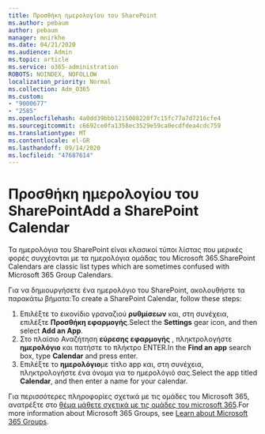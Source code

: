 ```yaml
---
title: Προσθήκη ημερολογίου του SharePoint
ms.author: pebaum
author: pebaum
manager: mnirkhe
ms.date: 04/21/2020
ms.audience: Admin
ms.topic: article
ms.service: o365-administration
ROBOTS: NOINDEX, NOFOLLOW
localization_priority: Normal
ms.collection: Adm_O365
ms.custom:
- "9000677"
- "2585"
ms.openlocfilehash: 4a0dd39bbb1215008220f7c15fc77a7d7216cfe4
ms.sourcegitcommit: c6692ce0fa1358ec3529e59ca0ecdfdea4cdc759
ms.translationtype: MT
ms.contentlocale: el-GR
ms.lasthandoff: 09/14/2020
ms.locfileid: "47687614"
---
```

# <a name="add-a-sharepoint-calendar"></a><span data-ttu-id="8641e-102">Προσθήκη ημερολογίου του SharePoint</span><span class="sxs-lookup"><span data-stu-id="8641e-102">Add a SharePoint Calendar</span></span>

<span data-ttu-id="8641e-103">Τα ημερολόγια του SharePoint είναι κλασικοί τύποι λίστας που μερικές φορές συγχέονται με τα ημερολόγια ομάδας του Microsoft 365.</span><span class="sxs-lookup"><span data-stu-id="8641e-103">SharePoint Calendars are classic list types which are sometimes confused with Microsoft 365 Group Calendars.</span></span>
 
<span data-ttu-id="8641e-104">Για να δημιουργήσετε ένα ημερολόγιο του SharePoint, ακολουθήστε τα παρακάτω βήματα:</span><span class="sxs-lookup"><span data-stu-id="8641e-104">To create a SharePoint Calendar, follow these steps:</span></span>
 
1.  <span data-ttu-id="8641e-105">Επιλέξτε το εικονίδιο γραναζιού **ρυθμίσεων** και, στη συνέχεια, επιλέξτε **Προσθήκη εφαρμογής**.</span><span class="sxs-lookup"><span data-stu-id="8641e-105">Select the **Settings** gear icon, and then select **Add an App**.</span></span>
2.  <span data-ttu-id="8641e-106">Στο πλαίσιο Αναζήτηση **εύρεσης εφαρμογής** , πληκτρολογήστε **ημερολόγιο** και πατήστε το πλήκτρο ENTER.</span><span class="sxs-lookup"><span data-stu-id="8641e-106">In the **Find an app** search box, type **Calendar** and press enter.</span></span>
3.  <span data-ttu-id="8641e-107">Επιλέξτε το **ημερολόγιο**με τίτλο app και, στη συνέχεια, πληκτρολογήστε ένα όνομα για το ημερολόγιό σας.</span><span class="sxs-lookup"><span data-stu-id="8641e-107">Select the app titled **Calendar**, and then enter a name for your calendar.</span></span>

<span data-ttu-id="8641e-108">Για περισσότερες πληροφορίες σχετικά με τις ομάδες του Microsoft 365, ανατρέξτε στο [θέμα μάθετε σχετικά με τις ομάδες του microsoft 365](https://support.office.com/article/Learn-about-Office-365-groups-b565caa1-5c40-40ef-9915-60fdb2d97fa2).</span><span class="sxs-lookup"><span data-stu-id="8641e-108">For more information about Microsoft 365 Groups, see [Learn about Microsoft 365 Groups](https://support.office.com/article/Learn-about-Office-365-groups-b565caa1-5c40-40ef-9915-60fdb2d97fa2).</span></span>

